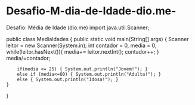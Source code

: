 # Desafio-M-dia-de-Idade-dio.me-
Desafio: Média de Idade (dio.me) 
import java.util.Scanner;

public class MediaIdades {
    public static void main(String[] args) {
        Scanner leitor = new Scanner(System.in);
        int contador = 0, media = 0;
        while(leitor.hasNext()){
            media+= leitor.nextInt();
            contador++;
        }
        media/=contador;
        
        if(media <= 25) { System.out.println("Jovem!"); }
        else if (media<=60) { System.out.println("Adulta!"); }
        else { System.out.println("Idosa!"); }
    }
}
